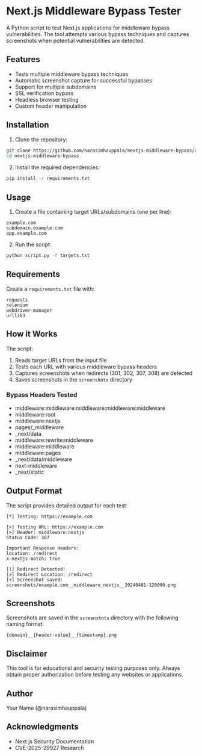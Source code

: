 # Next.js Middleware Bypass Tester

A Python script to test Next.js applications for middleware bypass vulnerabilities. The tool attempts various bypass techniques and captures screenshots when potential vulnerabilities are detected.

## Features

- Tests multiple middleware bypass techniques
- Automatic screenshot capture for successful bypasses
- Support for multiple subdomains
- SSL verification bypass
- Headless browser testing
- Custom header manipulation

## Installation

1. Clone the repository:
```bash
git clone https://github.com/narasimhauppala/nextjs-middleware-bypass/upload/main
cd nextjs-middleware-bypass
```

2. Install the required dependencies:
```bash
pip install -r requirements.txt
```

## Usage

1. Create a file containing target URLs/subdomains (one per line):
```text
example.com
subdomain.example.com
app.example.com
```

2. Run the script:
```bash
python script.py -f targets.txt
```

## Requirements

Create a `requirements.txt` file with:
```
requests
selenium
webdriver-manager
urllib3
```

## How it Works

The script:
1. Reads target URLs from the input file
2. Tests each URL with various middleware bypass headers
3. Captures screenshots when redirects (301, 302, 307, 308) are detected
4. Saves screenshots in the `screenshots` directory

### Bypass Headers Tested

- middleware:middleware:middleware:middleware:middleware
- middleware:root
- middleware:nextjs
- pages/_middleware
- _next/data
- middleware:rewrite:middleware
- middleware:middleware
- middleware:pages
- _next/data/middleware
- next-middleware
- _next/static

## Output Format

The script provides detailed output for each test:
```
[*] Testing: https://example.com

[>] Testing URL: https://example.com
[>] Header: middleware:nextjs
Status Code: 307

Important Response Headers:
location: /redirect
x-nextjs-match: true

[!] Redirect Detected!
[>] Redirect Location: /redirect
[+] Screenshot saved: screenshots/example.com__middleware_nextjs__20240401-120000.png
```

## Screenshots

Screenshots are saved in the `screenshots` directory with the following naming format:
```
{domain}__{header-value}__{timestamp}.png
```

## Disclaimer

This tool is for educational and security testing purposes only. Always obtain proper authorization before testing any websites or applications.

## Author

Your Name (@narasimhauppala)

## Acknowledgments

- Next.js Security Documentation
- CVE-2025-29927 Research

